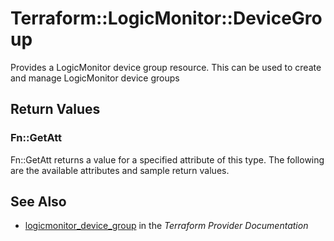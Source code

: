 # Terraform::LogicMonitor::DeviceGroup

Provides a LogicMonitor device group resource. This can be used to create and manage LogicMonitor device groups

## Return Values

### Fn::GetAtt

Fn::GetAtt returns a value for a specified attribute of this type. The following are the available attributes and sample return values.

## See Also

* [logicmonitor_device_group](https://www.terraform.io/docs/providers/logicmonitor/r/device_group.html) in the _Terraform Provider Documentation_